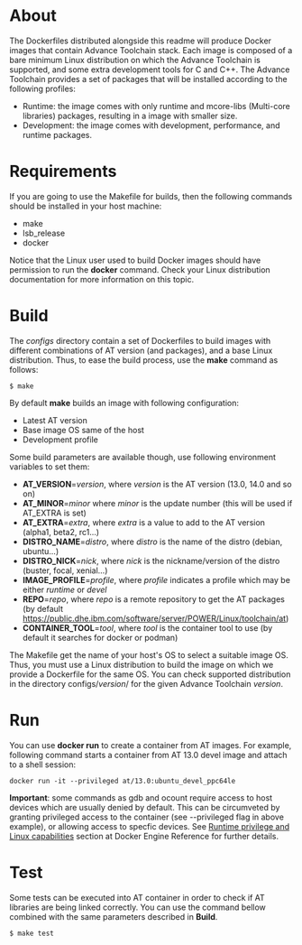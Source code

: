 # About

The Dockerfiles distributed alongside this readme will produce Docker images that contain Advance Toolchain stack. Each image is composed of a bare minimum Linux distribution on which the Advance Toolchain is supported, and some extra development tools for C and C++. The Advance Toolchain provides a set of packages that will be installed according to the following profiles:

  - Runtime: the image comes with only runtime and mcore-libs (Multi-core libraries) packages, resulting in a image with smaller size.
  - Development: the image comes with development, performance, and runtime packages.

# Requirements
If you are going to use the Makefile for builds, then the following commands should be installed in your host machine:

 - make
 - lsb\_release
 - docker

Notice that the Linux user used to build Docker images should have permission to run the **docker** command. Check your Linux distribution documentation for more information on this topic.

# Build
The *configs* directory contain a set of Dockerfiles to build images with different combinations of AT version (and packages), and a base Linux distribution. Thus, to ease the build process, use the **make** command as follows:

```
$ make
```

By default **make** builds an image with following configuration:

 - Latest AT version
 - Base image OS same of the host
 - Development profile

Some build parameters are available though, use following environment variables to set them:

 - **AT\_VERSION**=*version*, where *version* is the AT version (13.0, 14.0 and so on)
 - **AT\_MINOR**=*minor* where *minor* is the update number (this will be used if AT\_EXTRA is set)
 - **AT\_EXTRA**=*extra*, where *extra* is a value to add to the AT version (alpha1, beta2, rc1...)
 - **DISTRO\_NAME**=*distro*, where *distro* is the name of the distro (debian, ubuntu...)
 - **DISTRO\_NICK**=*nick*, where *nick* is the nickname/version of the distro (buster, focal, xenial...)
 - **IMAGE\_PROFILE**=*profile*, where *profile* indicates a profile which may be either *runtime* or *devel*
 - **REPO**=*repo*, where *repo* is a remote repository to get the AT packages (by default https://public.dhe.ibm.com/software/server/POWER/Linux/toolchain/at)
 - **CONTAINER\_TOOL**=*tool*, where *tool* is the container tool to use (by default it searches for docker or podman)

The Makefile get the name of your host's OS to select a suitable image OS. Thus, you must use a Linux distribution to build the image on which we provide a Dockerfile for the same OS. You can check supported distribution in the directory configs/*version*/ for the given Advance Toolchain *version*.

# Run
You can use **docker run** to create a container from AT images. For example, following command starts a container from AT 13.0 devel image and attach to a shell session:
```
docker run -it --privileged at/13.0:ubuntu_devel_ppc64le
```
**Important**: some commands as gdb and ocount require access to host devices which are usually denied by default. This can be circumveted by granting privileged access to the container (see --privileged flag in above example), or allowing access to specfic devices. See [Runtime privilege and Linux capabilities](https://docs.docker.com/engine/reference/run/#runtime-privilege-and-linux-capabilities) section at Docker Engine Reference for further details.

# Test
Some tests can be executed into AT container in order to check if AT libraries are being linked correctly. You can use the command bellow combined with the same parameters described in **Build**. 
```
$ make test
```
